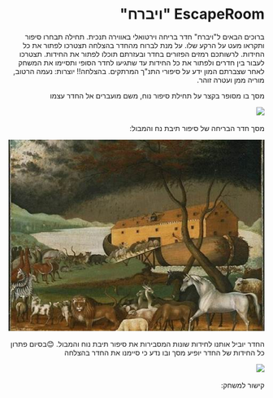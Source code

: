 <div dir="rtl">

# EscapeRoom "ויברח"

ברוכים הבאים ל"ויברח" חדר בריחה וירטואלי באווירה תנכית.
תחילה תבחרו סיפור ותקראו מעט על הרקע שלו.
על מנת לברוח מהחדר בהצלחה תצטרכו לפתור את כל החידות.
לרשותכם רמזים הפזורים בחדר ובעזרתם תוכלו לפתור את החידות.
תצטרכו לעבור בין חדרים ולפתור את כל החידות עד שתגיעו לחדר הסופי ותסיימו את המשחק לאחר שצברתם המון ידע על סיפורי התנ"ך המרתקים.
בהצלחה!!
יוצרות:  נעמה הרטוב, מוריה ממן  ועטרה זוהר.

מסך בו מסופר בקצר  על תחילת סיפור נוח, משם מועברים אל החדר עצמו

![](gitHubPicture/2.png)

מסך חדר הבריחה של סיפור תיבת נח והמבול:

![](gitHubPicture/back.png)

החדר יוביל אותנו לחידות שונות המסבירות את סיפור תיבת נוח והמבול.
😊בסיום פתרון כל החידות של החדר יופיע מסך ובו נדע כי סיימנו את החדר בהצלחה 
  

![](gitHubPicture/final.png)

קישור למשחק:



 </div>

